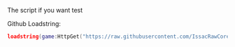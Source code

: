 The script if you want test

Github Loadstring:
```lua
loadstring(game:HttpGet("https://raw.githubusercontent.com/IssacRawCoreOfficiak/MAZEHUB-V2/main/MazeHUB.txt"))()
```
